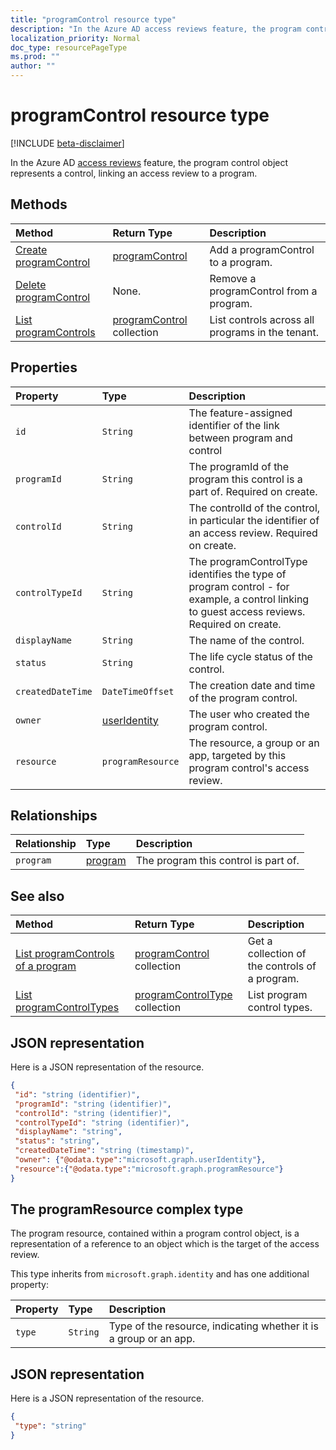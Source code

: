 ```yaml
---
title: "programControl resource type"
description: "In the Azure AD access reviews feature, the program control object represents a control, linking an access review to a program."
localization_priority: Normal
doc_type: resourcePageType
ms.prod: ""
author: ""
---
```


# programControl resource type

[!INCLUDE [beta-disclaimer](../../includes/beta-disclaimer.md)]

In the Azure AD [access reviews](accessreviews-root.md) feature, the program control object represents a control, linking an access review to a program.


## Methods

| Method		   | Return Type	|Description|
|:---------------|:--------|:----------|
|[Create programControl](../api/programcontrol-create.md) |		[programControl](programcontrol.md)	|	Add a programControl to a program.|
|[Delete programControl](../api/programcontrol-delete.md) |		None.	|	Remove a programControl from a program.|
|[List programControls](../api/programcontrol-list.md) | [programControl](programcontrol.md) collection| List controls across all programs in the tenant.|

## Properties
| Property	   | Type	|Description|
|:---------------|:--------|:----------|
| `id`                     |`String`                | The feature-assigned identifier of the link between program and control                                      |
| `programId`              |`String`                | The programId of the program this control is a part of. Required on create.                            |
| `controlId`              |`String`                | The controlId of the control, in particular the identifier of an access review. Required on create.                                                |
| `controlTypeId`          |`String`                | The programControlType identifies the type of program control - for example, a control linking to guest access reviews. Required on create. |
| `displayName`            |`String`                | The name of the control.                                                             |
| `status`                 |`String`                | The life cycle status of the control.                                                 |
| `createdDateTime`        |`DateTimeOffset`        | The creation date and time of the program control.                                        |
| `owner`                  |[userIdentity](useridentity.md)   | The user who created the program control.                                               |
| `resource`               |`programResource`       | The resource, a group or an app, targeted by this program control's access review.                   |

## Relationships
| Relationship | Type	|Description|
|:---------------|:--------|:----------|
| `program`                |[program](program.md)               | The program this control is part of.                                                |

## See also

| Method		   | Return Type	|Description|
|:---------------|:--------|:----------|
|[List programControls of a program](../api/program-listcontrols.md) |		[programControl](programcontrol.md) collection|	Get a collection of the controls of a program.|
|[List programControlTypes](../api/programcontroltype-list.md) | [programControlType](programcontroltype.md) collection| List program control types. |

## JSON representation

Here is a JSON representation of the resource.

<!-- {
  "blockType": "resource",
  "optionalProperties": [

  ],
  "@odata.type": "microsoft.graph.programControl"
}-->

```json
{
 "id": "string (identifier)",
 "programId": "string (identifier)",
 "controlId": "string (identifier)",
 "controlTypeId": "string (identifier)",
 "displayName": "string",
 "status": "string",
 "createdDateTime": "string (timestamp)",
 "owner": {"@odata.type":"microsoft.graph.userIdentity"},
 "resource":{"@odata.type":"microsoft.graph.programResource"}
}

```

## The programResource complex type

The program resource, contained within a program control object, is a representation of a reference to an object which is the target of the access review.

This type inherits from `microsoft.graph.identity` and has one additional property:

| Property	   | Type	|Description|
|:---------------|:--------|:----------|
| `type`               |`String`  | Type of the resource, indicating whether it is a group or an app. |     

## JSON representation

Here is a JSON representation of the resource.

<!-- {
  "blockType": "resource",
  "optionalProperties": [

  ],
  "@odata.type": "microsoft.graph.programResource"
}-->

```json
{
 "type": "string"
}

```
<!--
{
  "type": "#page.annotation",
  "description": "programControl resource",
  "keywords": "",
  "section": "documentation",
  "tocPath": "",
  "suppressions": []
}
-->
